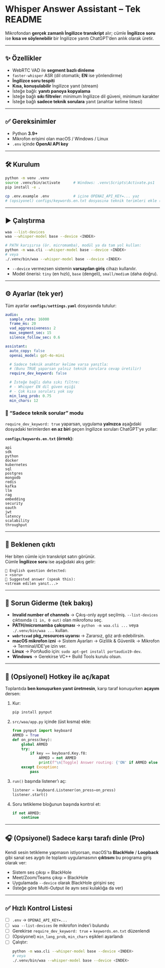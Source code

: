 # Whisper Answer Assistant – Tek README

Mikrofondan **gerçek zamanlı İngilizce transkript** alır; cümle **İngilizce soru** ise **kısa ve söylenebilir** bir İngilizce yanıtı ChatGPT’den anlık olarak üretir.

---

## ✨ Özellikler
- WebRTC VAD ile **segment bazlı dinleme**
- `faster-whisper` ASR (dil otomatik; **EN** ise yönlendirme)
- **İngilizce soru tespiti**
- **Kısa, konuşulabilir** İngilizce yanıt (stream)
- İsteğe bağlı: **yanıtı panoya kopyalama**
- İsteğe bağlı **sıkı filtreler**: minimum İngilizce dil güveni, minimum karakter
- İsteğe bağlı **sadece teknik sorulara** yanıt (anahtar kelime listesi)

---

## ✅ Gereksinimler
- Python **3.9+**
- Mikrofon erişimi olan macOS / Windows / Linux
- `.env` içinde **OpenAI API key**

---

## 🛠 Kurulum
```bash
python -m venv .venv
source .venv/bin/activate      # Windows: .venv\Scripts\Activate.ps1
pip install -e .

cp .env.example .env           # içine OPENAI_API_KEY=... yaz
# (opsiyonel) configs/keywords.en.txt dosyasına teknik terimleri ekle (her satıra bir tane)
```

---

## ▶️ Çalıştırma
```bash
waa --list-devices
waa --whisper-model base --device <INDEX>

# PATH karışırsa (ör. micromamba), modül ya da tam yol kullan:
python -m waa.cli --whisper-model base --device <INDEX>
# veya
./.venv/bin/waa --whisper-model base --device <INDEX>
```
- `--device` vermezsen sistemin **varsayılan giriş** cihazı kullanılır.
- Model önerisi: `tiny` (en hızlı), `base` (dengeli), `small/medium` (daha doğru).

---

## ⚙️ Ayarlar (tek yer)
Tüm ayarlar **`configs/settings.yaml`** dosyasında tutulur:

```yaml
audio:
  sample_rate: 16000
  frame_ms: 20
  vad_aggressiveness: 2
  max_segment_sec: 15
  silence_follow_sec: 0.6

assistant:
  auto_copy: false
  openai_model: gpt-4o-mini

  # Sadece teknik anahtar kelime varsa yanıtla:
  # (Bunu TRUE yaparsan yalnız teknik sorulara cevap üretilir)
  require_dev_keyword: false

  # İsteğe bağlı daha sıkı filtre:
  # - Whisper EN dil güven eşiği
  # - Çok kısa soruları yok say
  min_lang_prob: 0.75
  min_chars: 12
```

### 🔧 “Sadece teknik sorular” modu
`require_dev_keyword: true` yaparsan, uygulama **yalnızca** aşağıdaki dosyadaki terimlerden **en az biri** geçen İngilizce soruları ChatGPT’ye yollar:

**`configs/keywords.en.txt` (örnek):**
```
api
sdk
python
docker
kubernetes
sql
postgres
mongodb
redis
kafka
llm
rag
embedding
security
oauth
jwt
latency
scalability
throughput
```

---

## 🧪 Beklenen çıktı
Her biten cümle için transkript satırı görünür.  
Cümle **İngilizce soru** ise aşağıdaki akış gelir:
```
🧩 English question detected:
> <soru>
🤖 Suggested answer (speak this):
<stream edilen yanıt...>
```

---

## 🧯 Sorun Giderme (tek bakış)
- **Invalid number of channels** → Çıkış-only aygıt seçilmiş. `--list-devices` çıktısında `(1 in, 0 out)` olan mikrofonu seç.  
- **PATH/micromamba çakışması** → `python -m waa.cli ...` veya `./.venv/bin/waa ...` kullan.  
- **`webrtcvad` pkg_resources uyarısı** → Zararsız, göz ardı edebilirsin.  
- **macOS mikrofon izni** → Sistem Ayarları → Gizlilik & Güvenlik → Mikrofon → Terminal/IDE’ye izin ver.  
- **Linux** → PortAudio için: `sudo apt-get install portaudio19-dev`.  
- **Windows** → Gerekirse VC++ Build Tools kurulu olsun.

---

## 🔌 (Opsiyonel) Hotkey ile aç/kapat
Toplantıda **ben konuşurken yanıt üretmesin**, karşı taraf konuşurken **açayım** dersen:

1. Kur:
   ```bash
   pip install pynput
   ```
2. `src/waa/app.py` içinde (üst kısma) ekle:
   ```python
   from pynput import keyboard
   ARMED = True
   def on_press(key):
       global ARMED
       try:
           if key == keyboard.Key.f8:
               ARMED = not ARMED
               print(f"\n[Toggle] Answer routing: {'ON' if ARMED else 'OFF'}")
       except Exception:
           pass
   ```
3. `run()` başında listener’ı aç:
   ```python
   listener = keyboard.Listener(on_press=on_press)
   listener.start()
   ```
4. Soru tetikleme bloğunun başında kontrol et:
   ```python
   if not ARMED:
       continue
   ```

---

## 🎧 (Opsiyonel) Sadece karşı tarafı dinle (Pro)
Kendi sesin tetikleme yapmasın istiyorsan, macOS’ta **BlackHole** / **Loopback** gibi sanal ses aygıtı ile toplantı uygulamasının **çıktısını** bu programa giriş olarak ver:
- Sistem ses çıkışı = BlackHole
- Meet/Zoom/Teams çıkışı = BlackHole
- Uygulamada `--device` olarak BlackHole girişini seç
- (İsteğe göre Multi-Output ile aynı sesi kulaklığa da ver)

---

## ✅ Hızlı Kontrol Listesi
- [ ] `.env` → `OPENAI_API_KEY=...`  
- [ ] `waa --list-devices` ile mikrofon index’i bulundu  
- [ ] Gerekirse `require_dev_keyword: true` + `keywords.en.txt` düzenlendi  
- [ ] (Opsiyonel) `min_lang_prob`, `min_chars` eşikleri ayarlandı  
- [ ] Çalıştır:  
  ```bash
  python -m waa.cli --whisper-model base --device <INDEX>
  # veya
  ./.venv/bin/waa --whisper-model base --device <INDEX>
  ```
